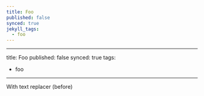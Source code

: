 ```yaml
---
title: Foo
published: false
synced: true
jekyll_tags:
  - foo
---
```

---
title: Foo
published: false
synced: true
tags:
  - foo
---
With text replacer (before)